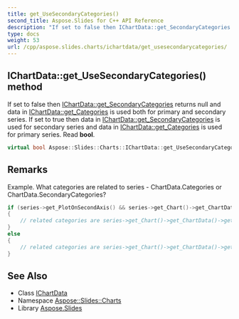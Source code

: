 ```yaml
---
title: get_UseSecondaryCategories()
second_title: Aspose.Slides for C++ API Reference
description: "If set to false then IChartData::get_SecondaryCategories returns null and data in IChartData::get_Categories is used both for primary and secondary series. If set to true then data in IChartData::get_SecondaryCategories is used for secondary series and data in IChartData::get_Categories is used for primary series. Read bool."
type: docs
weight: 53
url: /cpp/aspose.slides.charts/ichartdata/get_usesecondarycategories/
---
```

## IChartData::get_UseSecondaryCategories() method


If set to false then [IChartData::get_SecondaryCategories](../get_secondarycategories/) returns null and data in [IChartData::get_Categories](../get_categories/) is used both for primary and secondary series. If set to true then data in [IChartData::get_SecondaryCategories](../get_secondarycategories/) is used for secondary series and data in [IChartData::get_Categories](../get_categories/) is used for primary series. Read **bool**.

```cpp
virtual bool Aspose::Slides::Charts::IChartData::get_UseSecondaryCategories()=0
```

## Remarks


Example. What categories are related to series - ChartData.Categories or ChartData.SecondaryCategories? 
```cpp
if (series->get_PlotOnSecondAxis() && series->get_Chart()->get_ChartData()->get_UseSecondaryCategories())
{
    // related categories are series->get_Chart()->get_ChartData()->get_SecondaryCategories()
}
else
{
    // related categories are series->get_Chart()->get_ChartData()->get_Categories()
}
```

## See Also

* Class [IChartData](./)
* Namespace [Aspose::Slides::Charts](../)
* Library [Aspose.Slides](../../)